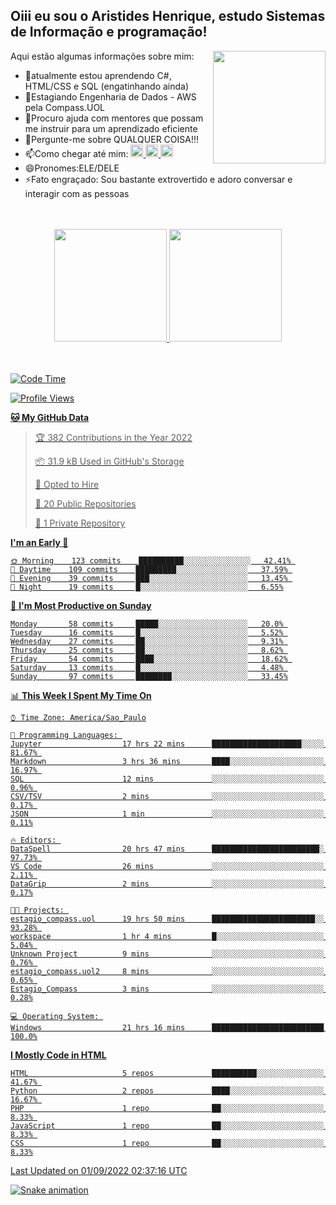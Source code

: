## Oiii eu sou o Aristides Henrique, estudo Sistemas de Informação e programação!

<div >
Aqui estão algumas informações sobre mim:<img align="right" height="180em" src="https://user-images.githubusercontent.com/97318481/177042589-45d62122-82a9-4a32-b3a7-87b322825b2f.png">
</div>

- 🌱atualmente estou aprendendo C#, HTML/CSS e SQL (engatinhando ainda)
- 👯Estagiando Engenharia de Dados - AWS pela Compass.UOL
- 🤔Procuro ajuda com mentores que possam me instruir para um aprendizado eficiente
- 💬Pergunte-me sobre QUALQUER COISA!!!
- 📫Como chegar até mim:
  <a href="https://www.instagram.com/aryhenry/" target="_blank">
  <img src="https://img.shields.io/badge/-Instagram-%23E4405F?style=for-the-badge&logo=instagram&logoColor=black" height="20px">
  </a>
  <a href="https://www.linkedin.com/in/aristides-henrique/" target="_blank">
  <img src="https://img.shields.io/badge/-LinkedIn-%230077B5?style=for-the-badge&logo=linkedin&logoColor=black" height="20px">
  </a> 
  <a href="mailto:arihenriqueuna@gmail.com">
  <img src="https://img.shields.io/badge/-Gmail-%23333?style=for-the-badge&logo=gmail&logoColor=white" height="20px">
  </a>
- 😄Pronomes:ELE/DELE
- ⚡Fato engraçado: Sou bastante extrovertido e adoro conversar e interagir com as pessoas
<br/>
<br/>
<div align="center">
  <a href="https://github.com/arihenrique">
  <img height="180em" src="https://github-readme-stats.vercel.app/api?username=arihenrique&show_icons=true&theme=dracula&include_all_commits=true&count_private=true"/>
  <img height="180em" src="https://github-readme-stats.vercel.app/api/top-langs/?username=arihenrique&layout=compact&langs_count=7&theme=dracula"/>
</div><br/><br/>

<!--START_SECTION:waka-->
![Code Time](http://img.shields.io/badge/Code%20Time-83%20hrs%2034%20mins-blue)

![Profile Views](http://img.shields.io/badge/Profile%20Views-123-blue)

**🐱 My GitHub Data** 

> 🏆 382 Contributions in the Year 2022
 > 
> 📦 31.9 kB Used in GitHub's Storage 
 > 
> 💼 Opted to Hire
 > 
> 📜 20 Public Repositories 
 > 
> 🔑 1 Private Repository 
 > 
**I'm an Early 🐤** 

```text
🌞 Morning    123 commits    ██████████░░░░░░░░░░░░░░░   42.41% 
🌇 Daytime    109 commits    █████████░░░░░░░░░░░░░░░░   37.59% 
🌃 Evening    39 commits     ███░░░░░░░░░░░░░░░░░░░░░░   13.45% 
🌙 Night      19 commits     █░░░░░░░░░░░░░░░░░░░░░░░░   6.55%

```
📅 **I'm Most Productive on Sunday** 

```text
Monday       58 commits     █████░░░░░░░░░░░░░░░░░░░░   20.0% 
Tuesday      16 commits     █░░░░░░░░░░░░░░░░░░░░░░░░   5.52% 
Wednesday    27 commits     ██░░░░░░░░░░░░░░░░░░░░░░░   9.31% 
Thursday     25 commits     ██░░░░░░░░░░░░░░░░░░░░░░░   8.62% 
Friday       54 commits     ████░░░░░░░░░░░░░░░░░░░░░   18.62% 
Saturday     13 commits     █░░░░░░░░░░░░░░░░░░░░░░░░   4.48% 
Sunday       97 commits     ████████░░░░░░░░░░░░░░░░░   33.45%

```


📊 **This Week I Spent My Time On** 

```text
⌚︎ Time Zone: America/Sao_Paulo

💬 Programming Languages: 
Jupyter                  17 hrs 22 mins      ████████████████████░░░░░   81.67% 
Markdown                 3 hrs 36 mins       ████░░░░░░░░░░░░░░░░░░░░░   16.97% 
SQL                      12 mins             ░░░░░░░░░░░░░░░░░░░░░░░░░   0.96% 
CSV/TSV                  2 mins              ░░░░░░░░░░░░░░░░░░░░░░░░░   0.17% 
JSON                     1 min               ░░░░░░░░░░░░░░░░░░░░░░░░░   0.11%

🔥 Editors: 
DataSpell                20 hrs 47 mins      ████████████████████████░   97.73% 
VS Code                  26 mins             ░░░░░░░░░░░░░░░░░░░░░░░░░   2.11% 
DataGrip                 2 mins              ░░░░░░░░░░░░░░░░░░░░░░░░░   0.17%

🐱‍💻 Projects: 
estagio_compass.uol      19 hrs 50 mins      ███████████████████████░░   93.28% 
workspace                1 hr 4 mins         █░░░░░░░░░░░░░░░░░░░░░░░░   5.04% 
Unknown Project          9 mins              ░░░░░░░░░░░░░░░░░░░░░░░░░   0.76% 
estagio_compass.uol2     8 mins              ░░░░░░░░░░░░░░░░░░░░░░░░░   0.65% 
Estagio_Compass          3 mins              ░░░░░░░░░░░░░░░░░░░░░░░░░   0.28%

💻 Operating System: 
Windows                  21 hrs 16 mins      █████████████████████████   100.0%

```

**I Mostly Code in HTML** 

```text
HTML                     5 repos             ██████████░░░░░░░░░░░░░░░   41.67% 
Python                   2 repos             ████░░░░░░░░░░░░░░░░░░░░░   16.67% 
PHP                      1 repo              ██░░░░░░░░░░░░░░░░░░░░░░░   8.33% 
JavaScript               1 repo              ██░░░░░░░░░░░░░░░░░░░░░░░   8.33% 
CSS                      1 repo              ██░░░░░░░░░░░░░░░░░░░░░░░   8.33%

```



 Last Updated on 01/09/2022 02:37:16 UTC
<!--END_SECTION:waka-->

![Snake animation](https://github.com/arihenrique/arihenrique/blob/output/github-contribution-grid-snake.svg)
